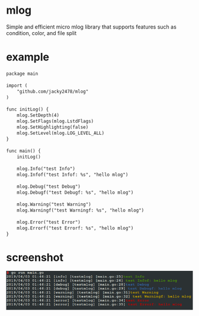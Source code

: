 # mlog
Simple and efficient micro mlog library that supports features such as condition, color, and file split

# example
```
package main

import (
	"github.com/jacky2478/mlog"
)

func initLog() {
	mlog.SetDepth(4)
	mlog.SetFlags(mlog.LstdFlags)
	mlog.SetHighlighting(false)
	mlog.SetLevel(mlog.LOG_LEVEL_ALL)
}

func main() {
	initLog()

	mlog.Info("test Info")
	mlog.Infof("test Infof: %s", "hello mlog")

	mlog.Debug("test Debug")
	mlog.Debugf("test Debugf: %s", "hello mlog")

	mlog.Warning("test Warning")
	mlog.Warningf("test Warningf: %s", "hello mlog")

	mlog.Error("test Error")
	mlog.Errorf("test Errorf: %s", "hello mlog")
}
```

# screenshot

![alt](mlog.jpg)
